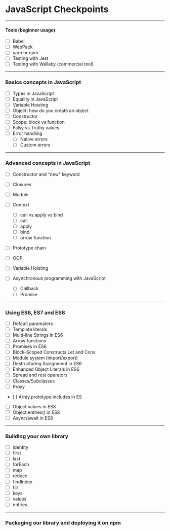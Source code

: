 # JavaScript Checkpoints

---

#### Tools (beginner usage)

- [ ] Babel
- [ ] WebPack
- [ ] yarn or npm
- [ ] Testing with Jest
- [ ] Testing with Wallaby (commercial tool)

---

### Basics concepts in JavaScript

- [ ] Types in JavaScript
- [ ] Equality in JavaScript
- [ ] Variable Hoisting
- [ ] Object: how do you create an object
- [ ] Constructor
- [ ] Scope: block vs function
- [ ] Falsy vs Truthy values
- [ ] Error handling
  - [ ] Native errors
  - [ ] Custom errors

---

### Advanced concepts in JavaScript

- [ ] Constructor and “new” keyword
- [ ] Closures
- [ ] Module
- [ ] Context
  - [ ] call vs apply vs bind
  - [ ] call
  - [ ] apply
  - [ ] bind
  - [ ] arrow function
- [ ] Prototype chain
- [ ] OOP
- [ ] Variable Hoisting
- [ ] Asynchronous programming with JavaScript

  - [ ] Callback
  - [ ] Promise

---

### Using ES6, ES7 and ES8

- [ ] Default paramaters
- [ ] Template literals
- [ ] Multi-line Strings in ES6
- [ ] Arrow functions
- [ ] Promises in ES6
- [ ] Block-Scoped Constructs Let and Cons
- [ ] Module system (import/export)
- [ ] Destructuring Assignment in ES6
- [ ] Enhanced Object Literals in ES6
- [ ] Spread and rest operators
- [ ] Classes/Subclasses
- [ ] Proxy
- [ ] Array.prototype.includes in ES
- [ ] Object.values in ES8
- [ ] Object.entries() in ES8
- [ ] Async/await in ES8

---

### Building your own library

- [ ] identity
- [ ] first
- [ ] last
- [ ] forEach
- [ ] map
- [ ] reduce
- [ ] findIndex
- [ ] fill
- [ ] keys
- [ ] values
- [ ] entries

---

### Packaging our library and deploying it on npm
